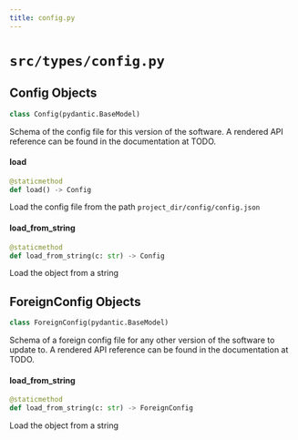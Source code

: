 ```yaml
---
title: config.py
---
```


# `src/types/config.py`
## Config Objects
```python
class Config(pydantic.BaseModel)
```
Schema of the config file for this version of the software.
A rendered API reference can be found in the documentation at TODO.
#### load
```python
@staticmethod
def load() -> Config
```
Load the config file from the path `project_dir/config/config.json`
#### load\_from\_string
```python
@staticmethod
def load_from_string(c: str) -> Config
```
Load the object from a string
## ForeignConfig Objects
```python
class ForeignConfig(pydantic.BaseModel)
```
Schema of a foreign config file for any other version of the software
to update to.
A rendered API reference can be found in the documentation at TODO.
#### load\_from\_string
```python
@staticmethod
def load_from_string(c: str) -> ForeignConfig
```
Load the object from a string
